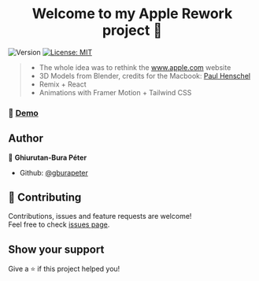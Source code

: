 
<h1 align="center">Welcome to my Apple Rework project 👋</h1>
<p>
  <img alt="Version" src="https://img.shields.io/badge/version-v1.0-blue.svg?cacheSeconds=2592000" />
  <a href="#" target="_blank">
    <img alt="License: MIT" src="https://img.shields.io/badge/License-MIT-yellow.svg" />
  </a>
</p>

> * The whole idea was to rethink the www.apple.com website
> * 3D Models from Blender, credits for the Macbook: <a href="https://twitter.com/0xca0a">Paul Henschel</a>
> * Remix + React
> * Animations with Framer Motion + Tailwind CSS


### 🚀 [Demo](https://apple-rework.vercel.app/)


## Author

👤 **Ghiurutan-Bura Péter**

* Github: [@gburapeter](https://github.com/gburapeter)

## 🤝 Contributing

Contributions, issues and feature requests are welcome!<br />Feel free to check [issues page](https://github.com/gburapeter/room-portfolio-gbp-v2/issues). 

## Show your support

Give a ⭐️ if this project helped you!
